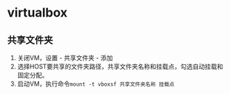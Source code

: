 # virtualbox

## 共享文件夹

1. 关闭VM，设置 - 共享文件夹 - 添加
1. 选择HOST要共享的文件夹路径，共享文件夹名称和挂载点，勾选自动挂载和固定分配。
1. 启动VM，执行命令`mount -t vboxsf 共享文件夹名称 挂载点`
